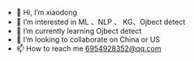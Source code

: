 - 👋 Hi, I’m xiaodong
- 👀 I’m interested in ML 、NLP 、 KG、Ojbect detect
- 🌱 I’m currently learning Ojbect detect
- 💞️ I’m looking to collaborate on China or US
- 📫 How to reach me 6954928352@qq.com

<!---
sjyttkl/sjyttkl is a ✨ special ✨ repository because its `README.md` (this file) appears on your GitHub profile.
You can click the Preview link to take a look at your changes.
--->
